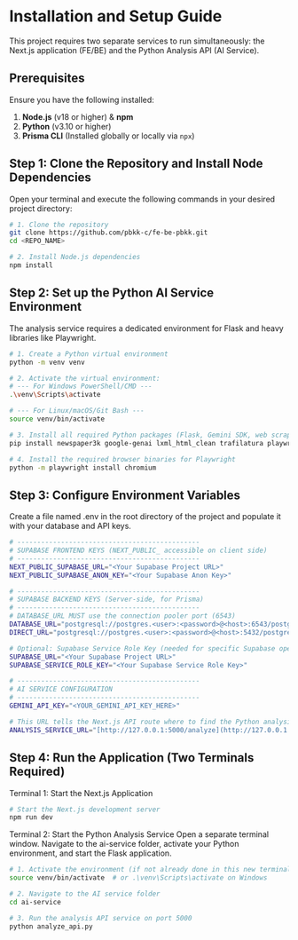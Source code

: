 # Installation and Setup Guide

This project requires two separate services to run simultaneously: the Next.js application (FE/BE) and the Python Analysis API (AI Service).

## Prerequisites

Ensure you have the following installed:

1.  **Node.js** (v18 or higher) & **npm**
2.  **Python** (v3.10 or higher)
3.  **Prisma CLI** (Installed globally or locally via `npx`)

## Step 1: Clone the Repository and Install Node Dependencies

Open your terminal and execute the following commands in your desired project directory:

```bash
# 1. Clone the repository
git clone https://github.com/pbkk-c/fe-be-pbkk.git
cd <REPO_NAME>

# 2. Install Node.js dependencies
npm install
```

## Step 2: Set up the Python AI Service Environment
The analysis service requires a dedicated environment for Flask and heavy libraries like Playwright.

```bash
# 1. Create a Python virtual environment
python -m venv venv

# 2. Activate the virtual environment:
# --- For Windows PowerShell/CMD ---
.\venv\Scripts\activate

# --- For Linux/macOS/Git Bash ---
source venv/bin/activate

# 3. Install all required Python packages (Flask, Gemini SDK, web scrapers, dotenv)
pip install newspaper3k google-genai lxml_html_clean trafilatura playwright nest_asyncio python-dotenv flask

# 4. Install the required browser binaries for Playwright
python -m playwright install chromium
```

## Step 3: Configure Environment Variables
Create a file named .env in the root directory of the project and populate it with your database and API keys.

```bash
# ----------------------------------------------
# SUPABASE FRONTEND KEYS (NEXT_PUBLIC_ accessible on client side)
# ----------------------------------------------
NEXT_PUBLIC_SUPABASE_URL="<Your Supabase Project URL>"
NEXT_PUBLIC_SUPABASE_ANON_KEY="<Your Supabase Anon Key>"

# ----------------------------------------------
# SUPABASE BACKEND KEYS (Server-side, for Prisma)
# ----------------------------------------------
# DATABASE_URL MUST use the connection pooler port (6543)
DATABASE_URL="postgresql://postgres.<user>:<password>@<host>:6543/postgres"
DIRECT_URL="postgresql://postgres.<user>:<password>@<host>:5432/postgres"

# Optional: Supabase Service Role Key (needed for specific Supabase operations)
SUPABASE_URL="<Your Supabase Project URL>"
SUPABASE_SERVICE_ROLE_KEY="<Your Supabase Service Role Key>"

# ----------------------------------------------
# AI SERVICE CONFIGURATION
# ----------------------------------------------
GEMINI_API_KEY="<YOUR_GEMINI_API_KEY_HERE>"

# This URL tells the Next.js API route where to find the Python analysis service
ANALYSIS_SERVICE_URL="[http://127.0.0.1:5000/analyze](http://127.0.0.1:5000/analyze)"
```

## Step 4: Run the Application (Two Terminals Required)
Terminal 1: Start the Next.js Application
```bash
# Start the Next.js development server
npm run dev
```
Terminal 2: Start the Python Analysis Service
Open a separate terminal window. Navigate to the ai-service folder, activate your Python environment, and start the Flask application.
```bash
# 1. Activate the environment (if not already done in this new terminal)
source venv/bin/activate  # or .\venv\Scripts\activate on Windows

# 2. Navigate to the AI service folder
cd ai-service

# 3. Run the analysis API service on port 5000
python analyze_api.py
```
